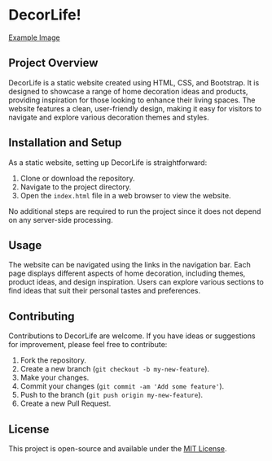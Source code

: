 # DecorLife!

[Example Image](/image/decor-life-five.vercel.app_.png "This is an example image")

## Project Overview

DecorLife is a static website created using HTML, CSS, and Bootstrap. It is designed to showcase a range of home decoration ideas and products, providing inspiration for those looking to enhance their living spaces. The website features a clean, user-friendly design, making it easy for visitors to navigate and explore various decoration themes and styles.

## Installation and Setup

As a static website, setting up DecorLife is straightforward:

1. Clone or download the repository.
2. Navigate to the project directory.
3. Open the `index.html` file in a web browser to view the website.

No additional steps are required to run the project since it does not depend on any server-side processing.

## Usage

The website can be navigated using the links in the navigation bar. Each page displays different aspects of home decoration, including themes, product ideas, and design inspiration. Users can explore various sections to find ideas that suit their personal tastes and preferences.

## Contributing

Contributions to DecorLife are welcome. If you have ideas or suggestions for improvement, please feel free to contribute:

1. Fork the repository.
2. Create a new branch (`git checkout -b my-new-feature`).
3. Make your changes.
4. Commit your changes (`git commit -am 'Add some feature'`).
5. Push to the branch (`git push origin my-new-feature`).
6. Create a new Pull Request.

## License

This project is open-source and available under the [MIT License](LICENSE.md).
